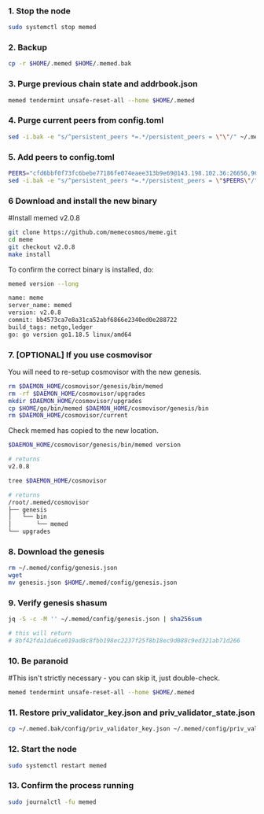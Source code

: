 ### 1. Stop the node
```sh
sudo systemctl stop memed
```
### 2. Backup
```sh
cp -r $HOME/.memed $HOME/.memed.bak
```
### 3. Purge previous chain state and addrbook.json
```sh
memed tendermint unsafe-reset-all --home $HOME/.memed
```
### 4. Purge current peers from config.toml
```sh
sed -i.bak -e "s/^persistent_peers *=.*/persistent_peers = \"\"/" ~/.meme/config/config.toml
```
### 5. Add peers to config.toml
```sh
PEERS="cfd6bbf0f73fc6bebe77186fe074eaee313b9e69@143.198.102.36:26656,964a2d95dc93d6493c51ecd80ed3acc444839b9e@45.76.177.106:26656,decd5a2f00260c65c43b531cb9b0b8e542419f4c@134.122.18.140:26656"
sed -i.bak -e "s/^persistent_peers *=.*/persistent_peers = \"$PEERS\"/" ~/.memed/config/config.toml`
```
### 6 Download and install the new binary
#Install memed v2.0.8
```sh
git clone https://github.com/memecosmos/meme.git
cd meme
git checkout v2.0.8
make install
```
To confirm the correct binary is installed, do:
```sh
memed version --long
```
```sh
name: meme
server_name: memed
version: v2.0.8
commit: bb4573ca7e8a31ca52abf6866e2340ed0e288722
build_tags: netgo,ledger
go: go version go1.18.5 linux/amd64
```
### 7. [OPTIONAL] If you use cosmovisor
You will need to re-setup cosmovisor with the new genesis.
```sh
rm $DAEMON_HOME/cosmovisor/genesis/bin/memed
rm -rf $DAEMON_HOME/cosmovisor/upgrades
mkdir $DAEMON_HOME/cosmovisor/upgrades
cp $HOME/go/bin/memed $DAEMON_HOME/cosmovisor/genesis/bin
rm $DAEMON_HOME/cosmovisor/current
```
Check memed has copied to the new location.
```sh
$DAEMON_HOME/cosmovisor/genesis/bin/memed version

# returns
v2.0.8

tree $DAEMON_HOME/cosmovisor

# returns
/root/.memed/cosmovisor
├── genesis
│   └── bin
│       └── memed
└── upgrades
```

### 8. Download the  genesis
```sh
rm ~/.memed/config/genesis.json
wget 
mv genesis.json $HOME/.memed/config/genesis.json
```

### 9. Verify genesis shasum
```sh
jq -S -c -M '' ~/.memed/config/genesis.json | sha256sum

# this will return
# 8bf42fda1da6ce019ad8c8fbb198ec2237f25f8b18ec9d088c9ed321ab71d266
```
### 10. Be paranoid
#This isn't strictly necessary - you can skip it, just double-check.
```sh
memed tendermint unsafe-reset-all --home $HOME/.memed
```
### 11. Restore priv_validator_key.json and priv_validator_state.json
```sh
cp ~/.memed.bak/config/priv_validator_key.json ~/.memed/config/priv_validator_key.json
```
### 12. Start the node
```sh
sudo systemctl restart memed
```
### 13. Confirm the process running
```sh
sudo journalctl -fu memed
```

